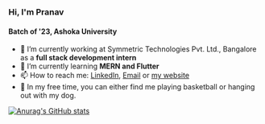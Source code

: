 ### Hi, I'm Pranav
#### Batch of '23, Ashoka University


- 🔭 I’m currently working at Symmetric Technologies Pvt. Ltd., Bangalore as a **full stack development intern**
- 🌱 I’m currently learning **MERN and Flutter**
- 📫 How to reach me: [LinkedIn](https://www.linkedin.com/in/pranav-kumar-iyengar/), [Email](mailto:pranav.iyengar_ug23@ashoka.edu.in) or [my website](https://pranav132.github.io)
- 🏀 In my free time, you can either find me playing basketball or hanging out with my dog.



[![Anurag's GitHub stats](https://github-readme-stats.vercel.app/api?username=Pranav132&theme=dark&hide=issues,stars&count_private=true&show_icons=true)](https://github.com/anuraghazra/github-readme-stats)

